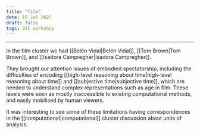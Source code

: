 ```yaml
---
title: "film"
date: 10 Jul 2023
draft: false
tags: STC workshop
---
```

---

In the film cluster we had [[Belén Vidal|Belén Vidal]], [[Tom Brown|Tom Brown]], and [[Isadora Campregher|Isadora Campregher]].

They brought our attention issues of embodied spectatorship, including the difficulties of encoding  [[high-level reasoning about time|high-level reasoning about time]] and [[subjective time|subjective time]], which are needed to understand complex representations such as age in film. These levels were seen as mostly inaccessible to existing computational methods, and easily mobilised by human viewers.

It was interesting to see some of these limitations having correspondences in the [[computational|computational]] cluster discussion about units of analysis.
